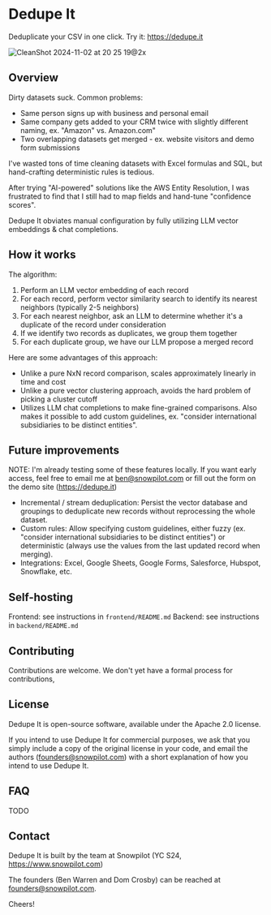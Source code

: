 # Dedupe It

Deduplicate your CSV in one click. Try it: https://dedupe.it

![CleanShot 2024-11-02 at 20 25 19@2x](https://github.com/user-attachments/assets/0915f8c1-c410-4b97-93b9-d603e8c93412)

## Overview

Dirty datasets suck. Common problems:
- Same person signs up with business and personal email
- Same company gets added to your CRM twice with slightly different naming, ex. "Amazon" vs. Amazon.com"
- Two overlapping datasets get merged - ex. website visitors and demo form submissions

I've wasted tons of time cleaning datasets with Excel formulas and SQL, but hand-crafting deterministic rules is tedious.

After trying "AI-powered" solutions like the AWS Entity Resolution, I was frustrated to find that I still had to map fields and hand-tune "confidence scores".

Dedupe It obviates manual configuration by fully utilizing LLM vector embeddings & chat completions.

## How it works

The algorithm:
1. Perform an LLM vector embedding of each record
2. For each record, perform vector similarity search to identify its nearest neighbors (typically 2-5 neighbors)
3. For each nearest neighbor, ask an LLM to determine whether it's a duplicate of the record under consideration
4. If we identify two records as duplicates, we group them together
5. For each duplicate group, we have our LLM propose a merged record

Here are some advantages of this approach:
- Unlike a pure NxN record comparison, scales approximately linearly in time and cost
- Unlike a pure vector clustering approach, avoids the hard problem of picking a cluster cutoff
- Utilizes LLM chat completions to make fine-grained comparisons. Also makes it possible to add custom guidelines, ex. "consider international subsidiaries to be distinct entities".


## Future improvements
NOTE: I'm already testing some of these features locally.
If you want early access, feel free to email me at ben@snowpilot.com or fill out the form on the demo site (https://dedupe.it)

- Incremental / stream deduplication: Persist the vector database and groupings to deduplicate new records without reprocessing the whole dataset.
- Custom rules: Allow specifying custom guidelines, either fuzzy (ex. "consider international subsidiaries to be distinct entities") or deterministic (always use the values from the last updated record when merging).
- Integrations: Excel, Google Sheets, Google Forms, Salesforce, Hubspot, Snowflake, etc.

## Self-hosting

Frontend: see instructions in `frontend/README.md`
Backend: see instructions in `backend/README.md`

## Contributing

Contributions are welcome. We don't yet have a formal process for contributions, 

## License

Dedupe It is open-source software, available under the Apache 2.0 license.

If you intend to use Dedupe It for commercial purposes, we ask that you simply include a copy of the original license in your code, and email the authors (founders@snowpilot.com) with a short explanation of how you intend to use Dedupe It.

## FAQ

TODO

## Contact

Dedupe It is built by the team at Snowpilot (YC S24, https://www.snowpilot.com)

The founders (Ben Warren and Dom Crosby) can be reached at founders@snowpilot.com.

Cheers!
